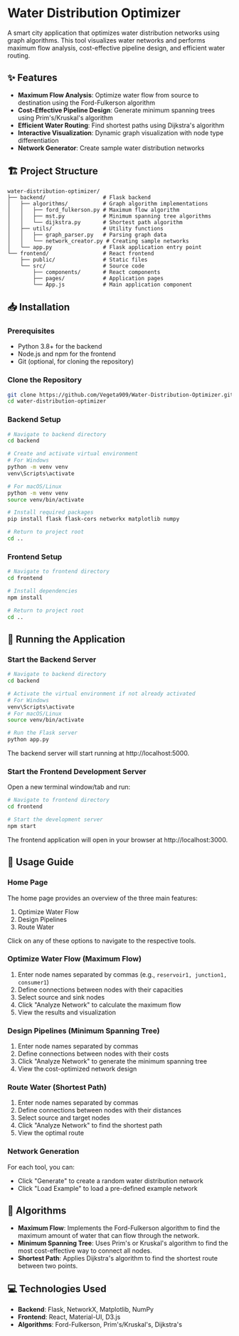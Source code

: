 # Water Distribution Optimizer

A smart city application that optimizes water distribution networks using graph algorithms. This tool visualizes water networks and performs maximum flow analysis, cost-effective pipeline design, and efficient water routing.

## ✨ Features

- **Maximum Flow Analysis**: Optimize water flow from source to destination using the Ford-Fulkerson algorithm
- **Cost-Effective Pipeline Design**: Generate minimum spanning trees using Prim's/Kruskal's algorithm
- **Efficient Water Routing**: Find shortest paths using Dijkstra's algorithm
- **Interactive Visualization**: Dynamic graph visualization with node type differentiation
- **Network Generator**: Create sample water distribution networks

## 🏗️ Project Structure

```
water-distribution-optimizer/
├── backend/                  # Flask backend
│   ├── algorithms/           # Graph algorithm implementations
│   │   ├── ford_fulkerson.py # Maximum flow algorithm
│   │   ├── mst.py            # Minimum spanning tree algorithms
│   │   └── dijkstra.py       # Shortest path algorithm
│   ├── utils/                # Utility functions
│   │   ├── graph_parser.py   # Parsing graph data
│   │   └── network_creator.py # Creating sample networks
│   └── app.py                # Flask application entry point
└── frontend/                 # React frontend
    ├── public/               # Static files
    └── src/                  # Source code
        ├── components/       # React components
        ├── pages/            # Application pages
        └── App.js            # Main application component
```

## 📥 Installation

### Prerequisites
- Python 3.8+ for the backend
- Node.js and npm for the frontend
- Git (optional, for cloning the repository)

### Clone the Repository
```bash
git clone https://github.com/Vegeta909/Water-Distribution-Optimizer.git
cd water-distribution-optimizer
```

### Backend Setup
```bash
# Navigate to backend directory
cd backend

# Create and activate virtual environment
# For Windows
python -m venv venv
venv\Scripts\activate

# For macOS/Linux
python -m venv venv
source venv/bin/activate

# Install required packages
pip install flask flask-cors networkx matplotlib numpy

# Return to project root
cd ..
```

### Frontend Setup 
```bash
# Navigate to frontend directory
cd frontend

# Install dependencies
npm install

# Return to project root
cd ..
```

## 🚀 Running the Application

### Start the Backend Server
```bash
# Navigate to backend directory
cd backend

# Activate the virtual environment if not already activated
# For Windows
venv\Scripts\activate
# For macOS/Linux
source venv/bin/activate

# Run the Flask server
python app.py
```

The backend server will start running at http://localhost:5000.

### Start the Frontend Development Server
Open a new terminal window/tab and run:

```bash
# Navigate to frontend directory
cd frontend

# Start the development server
npm start
```

The frontend application will open in your browser at http://localhost:3000.

## 📖 Usage Guide

### Home Page
The home page provides an overview of the three main features:
1. Optimize Water Flow
2. Design Pipelines 
3. Route Water

Click on any of these options to navigate to the respective tools.

### Optimize Water Flow (Maximum Flow)
1. Enter node names separated by commas (e.g., `reservoir1, junction1, consumer1`)
2. Define connections between nodes with their capacities
3. Select source and sink nodes
4. Click "Analyze Network" to calculate the maximum flow
5. View the results and visualization

### Design Pipelines (Minimum Spanning Tree)
1. Enter node names separated by commas
2. Define connections between nodes with their costs
3. Click "Analyze Network" to generate the minimum spanning tree
4. View the cost-optimized network design

### Route Water (Shortest Path)
1. Enter node names separated by commas
2. Define connections between nodes with their distances
3. Select source and target nodes
4. Click "Analyze Network" to find the shortest path
5. View the optimal route

### Network Generation
For each tool, you can:
- Click "Generate" to create a random water distribution network
- Click "Load Example" to load a pre-defined example network

## 🧮 Algorithms

- **Maximum Flow**: Implements the Ford-Fulkerson algorithm to find the maximum amount of water that can flow through the network.
- **Minimum Spanning Tree**: Uses Prim's or Kruskal's algorithm to find the most cost-effective way to connect all nodes.
- **Shortest Path**: Applies Dijkstra's algorithm to find the shortest route between two points.

## 💻 Technologies Used

- **Backend**: Flask, NetworkX, Matplotlib, NumPy
- **Frontend**: React, Material-UI, D3.js
- **Algorithms**: Ford-Fulkerson, Prim's/Kruskal's, Dijkstra's
